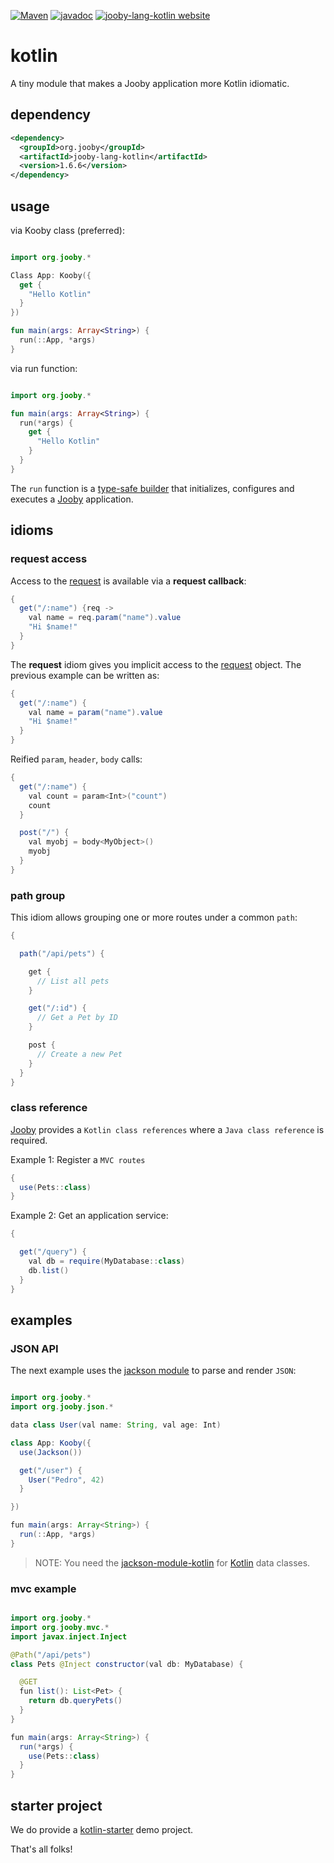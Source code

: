[![Maven](https://img.shields.io/maven-metadata/v/http/central.maven.org/maven2/org/jooby/jooby-lang-kotlin/maven-metadata.xml.svg)](http://mvnrepository.com/artifact/org.jooby/jooby-lang-kotlin/1.6.6)
[![javadoc](https://javadoc.io/badge/org.jooby/jooby-lang-kotlin.svg)](https://javadoc.io/doc/org.jooby/jooby-lang-kotlin/1.6.6)
[![jooby-lang-kotlin website](https://img.shields.io/badge/jooby-lang-kotlin-brightgreen.svg)](http://jooby.org/doc/lang-kotlin)
# kotlin

A tiny module that makes a Jooby application more Kotlin idiomatic.

## dependency

```xml
<dependency>
  <groupId>org.jooby</groupId>
  <artifactId>jooby-lang-kotlin</artifactId>
  <version>1.6.6</version>
</dependency>
```

## usage

via Kooby class (preferred):

```kt

import org.jooby.*

Class App: Kooby({
  get {
    "Hello Kotlin"
  }
})

fun main(args: Array<String>) {
  run(::App, *args)
}
```

via run function:

```kt

import org.jooby.*

fun main(args: Array<String>) {
  run(*args) {
    get {
      "Hello Kotlin"
    }
  }
}

```

The `run` function is a [type-safe builder](http://kotlinlang.org/docs/reference/type-safe-builders.html) that initializes, configures and executes a [Jooby](http://jooby.org) application.

## idioms


### request access

Access to the [request](/apidocs/org/jooby/Request.html) is available via a **request callback**:

```java
{
  get("/:name") {req ->
    val name = req.param("name").value
    "Hi $name!"
  }
}
```

The **request** idiom gives you implicit access to the [request](/apidocs/org/jooby/Request.html) object. The previous example can be written as:

```java
{
  get("/:name") {
    val name = param("name").value
    "Hi $name!"
  }
}
```

Reified `param`, `header`, `body` calls:

```java
{
  get("/:name") {
    val count = param<Int>("count")
    count
  }

  post("/") {
    val myobj = body<MyObject>()
    myobj
  }
}
```

### path group

This idiom allows grouping one or more routes under a common `path`:

```java
{

  path("/api/pets") {

    get { 
      // List all pets
    }

    get("/:id") { 
      // Get a Pet by ID
    }

    post {
      // Create a new Pet
    }
  }
}
```

### class reference

[Jooby](http://jooby.org) provides a `Kotlin class references` where a `Java class reference` is required.

Example 1: Register a `MVC routes`

```java
{
  use(Pets::class)
}
```

Example 2: Get an application service:

```java
{

  get("/query") {
    val db = require(MyDatabase::class)
    db.list()
  }
}
```

## examples

### JSON API

The next example uses the [jackson module](/doc/jackson) to parse and render `JSON`:

```java

import org.jooby.*
import org.jooby.json.*

data class User(val name: String, val age: Int)

class App: Kooby({
  use(Jackson())

  get("/user") {
    User("Pedro", 42)
  }

})

fun main(args: Array<String>) {
  run(::App, *args)
}

```

> NOTE: You need the [jackson-module-kotlin](https://mvnrepository.com/artifact/com.fasterxml.jackson.module/jackson-module-kotlin) for [Kotlin](http://kotlinlang.org/) data classes.

### mvc example

```java

import org.jooby.*
import org.jooby.mvc.*
import javax.inject.Inject

@Path("/api/pets")
class Pets @Inject constructor(val db: MyDatabase) {

  @GET
  fun list(): List<Pet> {
    return db.queryPets()
  }
}

fun main(args: Array<String>) {
  run(*args) {
    use(Pets::class)
  }
}
```

## starter project

We do provide a [kotlin-starter](https://github.com/jooby-project/kotlin-starter) demo project.

That's all folks!

